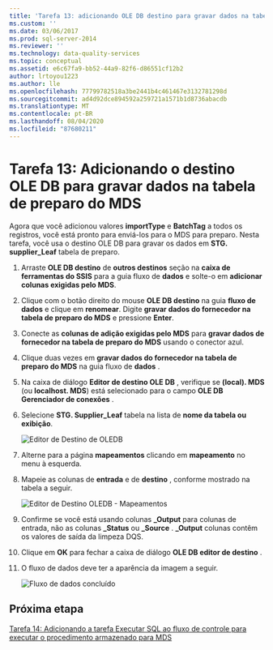 ```yaml
---
title: 'Tarefa 13: adicionando OLE DB destino para gravar dados na tabela de preparo do MDS | Microsoft Docs'
ms.custom: ''
ms.date: 03/06/2017
ms.prod: sql-server-2014
ms.reviewer: ''
ms.technology: data-quality-services
ms.topic: conceptual
ms.assetid: e6c67fa9-bb52-44a9-82f6-d86551cf12b2
author: lrtoyou1223
ms.author: lle
ms.openlocfilehash: 77799782518a3be2441b4c461467e3132781298d
ms.sourcegitcommit: ad4d92dce894592a259721a1571b1d8736abacdb
ms.translationtype: MT
ms.contentlocale: pt-BR
ms.lasthandoff: 08/04/2020
ms.locfileid: "87680211"
---
```

# <a name="task-13-adding-ole-db-destination-to-write-data-to-mds-staging-table"></a>Tarefa 13: Adicionando o destino OLE DB para gravar dados na tabela de preparo do MDS
  Agora que você adicionou valores **importType** e **BatchTag** a todos os registros, você está pronto para enviá-los para o MDS para preparo. Nesta tarefa, você usa o destino OLE DB para gravar os dados em **STG. supplier_Leaf** tabela de preparo.  
  
1.  Arraste **OLE DB destino** de **outros destinos** seção na **caixa de ferramentas do SSIS** para a guia fluxo de **dados** e solte-o em **adicionar colunas exigidas pelo MDS**.  
  
2.  Clique com o botão direito do mouse **OLE DB destino** na guia **fluxo de dados** e clique em **renomear**. Digite **gravar dados do fornecedor na tabela de preparo do MDS** e pressione **Enter**.  
  
3.  Conecte as **colunas de adição exigidas pelo MDS** para **gravar dados de fornecedor na tabela de preparo do MDS** usando o conector azul.  
  
4.  Clique duas vezes em **gravar dados do fornecedor na tabela de preparo do MDS** na guia fluxo de **dados** .  
  
5.  Na caixa de diálogo **Editor de destino OLE DB** , verifique se **(local). MDS** (ou **localhost. MDS**) está selecionado para o campo **OLE DB Gerenciador de conexões** .  
  
6.  Selecione **STG. Supplier_Leaf** tabela na lista de **nome da tabela ou exibição**.  
  
     ![Editor de Destino de OLEDB](../../2014/tutorials/media/et-addingoledbdestinationtowdtomdsst-01.jpg "Editor de Destino de OLEDB")  
  
7.  Alterne para a página **mapeamentos** clicando em **mapeamento** no menu à esquerda.  
  
8.  Mapeie as colunas de **entrada** e de **destino** , conforme mostrado na tabela a seguir.  
  
     ![Editor de Destino OLEDB - Mapeamentos](../../2014/tutorials/media/et-addingoledbdestinationtowdtomdsst-02.jpg "Editor de Destino OLEDB - Mapeamentos")  
  
9. Confirme se você está usando colunas **_Output** para colunas de entrada, não as colunas **_Status** ou **_Source** . **_Output** colunas contêm os valores de saída da limpeza DQS.  
  
10. Clique em **OK** para fechar a caixa de diálogo **OLE DB editor de destino** .  
  
11. O fluxo de dados deve ter a aparência da imagem a seguir.  
  
     ![Fluxo de dados concluído](../../2014/tutorials/media/et-addingoledbdestinationtowdtomdsst-03.jpg "Fluxo de dados concluído")  
  
## <a name="next-step"></a>Próxima etapa  
 [Tarefa 14: Adicionando a tarefa Executar SQL ao fluxo de controle para executar o procedimento armazenado para MDS](../../2014/tutorials/task-14-add-execute-to-control-flow-run-mds-stored-procedure.md)  
  
  
